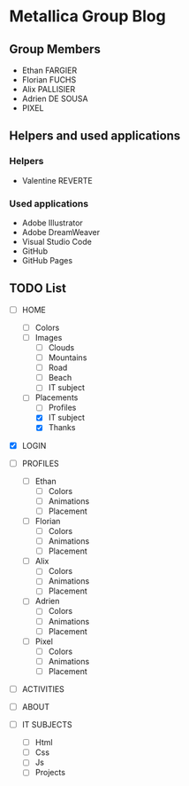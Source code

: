 # Metallica Group Blog

## Group Members

 - Ethan FARGIER
 - Florian FUCHS
 - Alix PALLISIER
 - Adrien DE SOUSA
 - PIXEL

 ## Helpers and used applications

 ### Helpers

 - Valentine REVERTE

 ### Used applications

 - Adobe Illustrator
 - Adobe DreamWeaver
 - Visual Studio Code
 - GitHub
 - GitHub Pages

## TODO List

 - [ ] HOME
    - [ ] Colors
    - [ ] Images
        - [ ] Clouds
        - [ ] Mountains
        - [ ] Road
        - [ ] Beach
        - [ ] IT subject
    - [ ] Placements
        - [ ] Profiles
        - [x] IT subject
        - [x] Thanks
        
 - [x] LOGIN

 - [ ] PROFILES
    - [ ] Ethan
        - [ ] Colors
        - [ ] Animations
        - [ ] Placement
    - [ ] Florian
        - [ ] Colors
        - [ ] Animations
        - [ ] Placement
    - [ ] Alix
        - [ ] Colors
        - [ ] Animations
        - [ ] Placement
    - [ ] Adrien
        - [ ] Colors
        - [ ] Animations
        - [ ] Placement
    - [ ] Pixel
        - [ ] Colors
        - [ ] Animations
        - [ ] Placement

 - [ ] ACTIVITIES

 - [ ] ABOUT

 - [ ] IT SUBJECTS
	- [ ] Html
	- [ ] Css
	- [ ] Js
	- [ ] Projects
